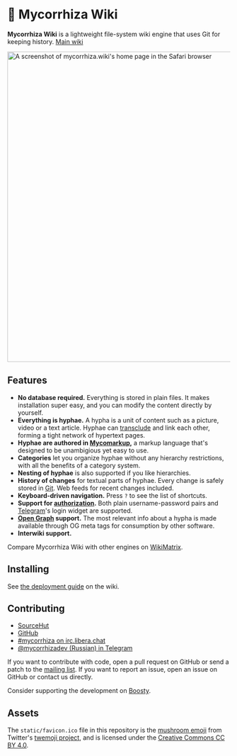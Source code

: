 # 🍄 Mycorrhiza Wiki

**Mycorrhiza Wiki** is a lightweight file-system wiki engine that uses Git for keeping history. [Main wiki](https://mycorrhiza.wiki)

<img src="https://mycorrhiza.wiki/binary/release/1.10/screenshot" alt="A screenshot of mycorrhiza.wiki's home page in the Safari browser" width="700">


## Features

* **No database required.** Everything is stored in plain files. It makes installation super easy, and you can modify the content directly by yourself.
* **Everything is hyphae.** A hypha is a unit of content such as a picture, video or a text article. Hyphae can [transclude] and link each other, forming a tight network of hypertext pages.
* **Hyphae are authored in [Mycomarkup],** a markup language that's designed to be unambigious yet easy to use.
* **Categories** let you organize hyphae without any hierarchy restrictions, with all the benefits of a category system.
* **Nesting of hyphae** is also supported if you like hierarchies.
* **History of changes** for textual parts of hyphae. Every change is safely stored in [Git]. Web feeds for recent changes included.
* **Keyboard-driven navigation.** Press `?` to see the list of shortcuts.
* **Support for [authorization].** Both plain username-password pairs and [Telegram]'s login widget are supported.
* **[Open Graph] support.** The most relevant info about a hypha is made available through OG meta tags for consumption by other software.
* **Interwiki support.**

[transclude]: https://mycorrhiza.wiki/hypha/feature/transclusion
[Mycomarkup]: https://mycorrhiza.wiki/help/en/mycomarkup
[Git]: https://mycorrhiza.wiki/hypha/integration/git
[authorization]: https://mycorrhiza.wiki/hypha/authorization
[Telegram]: https://mycorrhiza.wiki/help/en/telegram
[Open Graph]: https://mycorrhiza.wiki/hypha/opengraph

Compare Mycorrhiza Wiki with other engines on [WikiMatrix](https://www.wikimatrix.org/show/mycorrhiza).


## Installing

See [the deployment guide](https://mycorrhiza.wiki/hypha/deployment) on the wiki.


## Contributing

* [SourceHut](https://sr.ht/~bouncepaw/mycorrhiza)
* [GitHub](https://github.com/bouncepaw/mycorrhiza)
* [#mycorrhiza on irc.libera.chat](irc://irc.libera.chat/#mycorrhiza)
* [@mycorrhizadev (Russian) in Telegram](https://t.me/mycorrhizadev)

If you want to contribute with code, open a pull request on GitHub or send a patch to the [mailing list](https://lists.sr.ht/~bouncepaw/mycorrhiza-devel).
If you want to report an issue, open an issue on GitHub or contact us directly.

Consider supporting the development on [Boosty](https://boosty.to/bouncepaw).

## Assets

The `static/favicon.ico` file in this repository is the [mushroom emoji](https://github.com/twitter/twemoji/blob/54df6a1/assets/72x72/1f344.png) from Twitter's [twemoji project](https://twemoji.twitter.com/), and is licensed under the [Creative Commons CC BY 4.0](https://creativecommons.org/licenses/by/4.0/).
